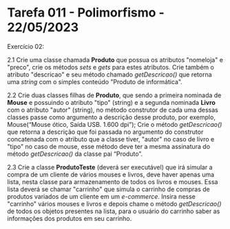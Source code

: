 # Tarefa 011 - Polimorfismo - 22/05/2023

Exercício 02:

2.1 Crie uma classe chamada **Produto** que possua os atributos "nomeloja" e "preco", crie os métodos _sets_ e _gets_ para estes atributos. Crie também o atributo "descricao" e seu método chamado _getDescricao()_ que retorna uma _string_ com o simples conteúdo "Produto de informática".

2.2 Crie duas classes filhas de **Produto**, que sendo a primeira nominada de **Mouse** e possuindo o atributo "tipo" (string) e a segunda nominada **Livro** com o atributo "autor" (string), no método construtor de cada uma dessas classes passe como argumento a descrição desse produto, por exemplo, Mouse(“Mouse ótico, Saída USB. 1.600 dpi”); Crie o método _getDescricao()_ que retorna a descrição que foi passada no argumento do construtor concatenada com o atributo que a classe tiver, "autor" no caso de livro e "tipo" no caso de mouse, esse método deve ter a mesma assinatura do método _getDescricao()_ da classe pai “Produto”.

2.3 Crie a classe **ProdutoTeste** (deverá ser executável) que irá simular a compra de um cliente de vários mouses e livros, deve haver apenas uma lista, nesta classe para armazenamento de todos os livros e mouses. Essa lista deverá se chamar "carrinho" que simula o carrinho de compras de produtos variados de um cliente em um _e-commerce_. Insira nesse "carrinho" vários mouses e livros e depois chame o método _getDescricao()_ de todos os objetos presentes na lista, para o usuário do carrinho saber as informações dos produtos em seu carrinho.
